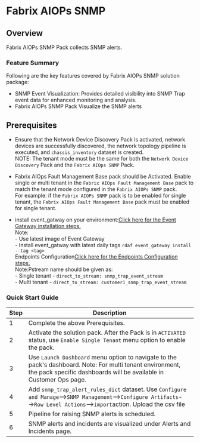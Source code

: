 # Fabrix AIOPs SNMP

## Overview

Fabrix AIOPs SNMP Pack collects SNMP alerts.

### Feature Summary  
  
Following are the key features covered by Fabrix AIOPs SNMP solution package:  
  
- SNMP Event Visualization: Provides detailed visibility into SNMP Trap event data for enhanced monitoring and analysis.
- Fabrix AIOPs SNMP Pack Visualize the SNMP alerts


## Prerequisites
- Ensure that the Network Device Discovery Pack is activated, network devices are successfully discovered, the network topology pipeline is executed, and `chassis_inventory` dataset is created.<br>NOTE: The tenant mode must be the same for both the `Network Device Discovery` Pack and the `Fabrix AIOps SNMP` Pack. 
- Fabrix AIOps Fault Management Base pack should be Activated. Enable single or multi tenant in the `Fabrix AIOps Fault Management Base` pack to match the tenant mode configured in the `Fabrix AIOPs SNMP` pack.<br>
For example: if the `Fabrix AIOPs SNMP` pack is to be enabled for single tenant, the `Fabrix AIOps Fault Management Base` pack must  be enabled for single tenant.

- install event_gatway on your environment:<a href="https://bot-docs.cloudfabrix.io/installation_guides/rda_edge_services/#12-rda-event-gateway-installation" target="_blank">Click here for the Event Gateway installation steps.</a><br>Note:<br>-  Use latest image of Event Gateway <br>-  Install event_gatway with latest daily tags `rdaf event_gateway install --tag <tag>`<br>Endpoints Configuration<a href="https://bot-docs.cloudfabrix.io/installation_guides/rda_edge_services/#124-endpoints-configuration" target="_blank">Click here for the Endpoints Configuration steps.</a><br>Note:Pstream name should be given as:<br>- Single tenant - `direct_to_stream: snmp_trap_event_stream`<br>- Multi tenant - `direct_to_stream: customer1_snmp_trap_event_stream`



### Quick Start Guide 
  
  
| Step | Description |  
|------|-------------| 
| 1    | Complete the above Prerequisites. |  
| 2    | Activate the solution pack. After the Pack is in `ACTIVATED` status, use `Enable Single Tenant` menu option to enable the pack.  |  
| 3    | Use `Launch Dashboard` menu option to navigate to the pack's dashboard. Note: For multi tenant environment, the pack specific dashboards will be available in Customer Ops page.|     
| 4    | Add `snmp_trap_alert_rules_dict` dataset. Use `Configure and Manage`-->`SNMP Management`-->`Configure Artifacts`-->`Row Level Actions`-->`import`action. Upload the csv file |    
| 5    | Pipeline for raising SNMP alerts is scheduled.|
| 6    | SNMP alerts and incidents are visualized under Alerts and Incidents page. |   